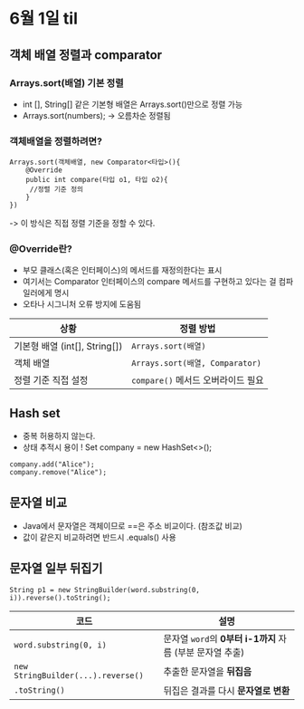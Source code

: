 # 6월 1일 til

## 객체 배열 정렬과 comparator
### Arrays.sort(배열) 기본 정렬
- int [], String[] 같은 기본형 배열은 Arrays.sort()만으로 정렬 가능
- Arrays.sort(numbers); -> 오름차순 정렬됨

### 객체배열을 정렬하려면? 
```
Arrays.sort(객체배열, new Comparator<타입>(){
    @Override
    public int compare(타입 o1, 타입 o2){
     //정렬 기준 정의 
    }
})
```
-> 이 방식은 직접 정렬 기준을 정할 수 있다. 

### @Override란?
- 부모 클래스(혹은 인터페이스)의 메서드를 재정의한다는 표시
- 여기서는 Comparator 인터페이스의 compare 메서드를 구현하고 있다는 걸 컴파일러에게 명시
- 오타나 시그니처 오류 방지에 도움됨

| 상황                         | 정렬 방법                         |
| -------------------------- | ----------------------------- |
| 기본형 배열 (int\[], String\[]) | `Arrays.sort(배열)`             |
| 객체 배열                      | `Arrays.sort(배열, Comparator)` |
| 정렬 기준 직접 설정                | `compare()` 메서드 오버라이드 필요      |

## Hash set 
 - 중복 허용하지 않는다. 
 - 상태 추적시 용이 ! 
Set<String> company = new HashSet<>();
```
company.add("Alice");
company.remove("Alice");
```

## 문자열 비교 

- Java에서 문자열은 객체이므로 ==은 주소 비교이다. (참조값 비교)
- 값이 같은지 비교하려면 반드시 .equals() 사용

## 문자열 일부 뒤집기 
```
String p1 = new StringBuilder(word.substring(0, i)).reverse().toString();
```
| 코드                                 | 설명                                       |
| ---------------------------------- | ---------------------------------------- |
| `word.substring(0, i)`             | 문자열 `word`의 **0부터 i-1까지** 자름 (부분 문자열 추출) |
| `new StringBuilder(...).reverse()` | 추출한 문자열을 **뒤집음**                         |
| `.toString()`                      | 뒤집은 결과를 다시 **문자열로 변환**                   |


